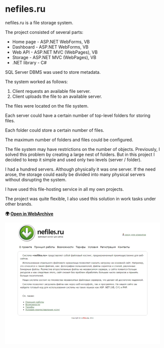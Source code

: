 # nefiles.ru

nefiles.ru is a file storage system.

The project consisted of several parts:

* Home page - ASP.NET WebForms, VB
* Dashboard - ASP.NET WebForms, VB
* Web API - ASP.NET MVC (WebPages), VB
* Storage - ASP.NET MVC (WebPages), VB
* .NET library - C#

SQL Server DBMS was used to store metadata.

The system worked as follows:

1. Client requests an available file server.
2. Client uploads the file to an available server.

The files were located on the file system.

Each server could have a certain number of top-level folders for storing files.

Each folder could store a certain number of files.

The maximum number of folders and files could be configured.

The file system may have restrictions on the number of objects.
Previously, I solved this problem by creating a large nest of folders.
But in this project I decided to keep it simple and used only two levels (server / folder).

I had a hundred servers. Although physically it was one server.
If the need arose, the storage could easily be divided into many physical servers without disrupting the system.

I have used this file-hosting service in all my own projects.

The project was quite flexible, I also used this solution in work tasks under other brands.

**:earth_africa: [Open in WebArchive](https://web.archive.org/web/20120503194836/http://nefiles.ru/)**

![nefiles.ru](nefiles.png)
